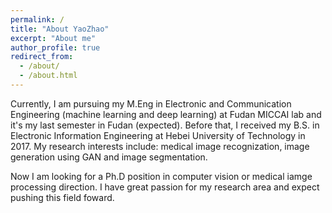 ```yaml
---
permalink: /
title: "About YaoZhao"
excerpt: "About me"
author_profile: true
redirect_from: 
  - /about/
  - /about.html
---
```


Currently, I am pursuing my M.Eng in Electronic and Communication Engineering (machine learning and deep learning) at Fudan MICCAI lab and it's my last semester in Fudan (expected). Before that, I received my B.S. in Electronic Information Engineering at Hebei University of Technology in 2017. My research interests include: medical image recognization, image generation using GAN and image segmentation.

Now I am looking for a Ph.D position in computer vision or medical iamge processing direction. I have great passion for my research area and expect pushing this field foward.

